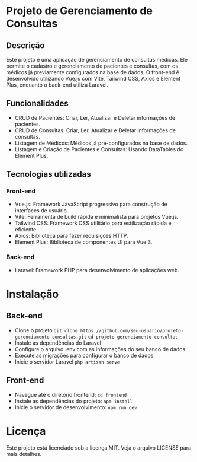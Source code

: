 # Projeto de Gerenciamento de Consultas

## Descrição
Este projeto é uma aplicação de gerenciamento de consultas médicas. Ele permite o cadastro e gerenciamento de pacientes e consultas, com os médicos já previamente configurados na base de dados. O front-end é desenvolvido utilizando Vue.js com Vite, Tailwind CSS, Axios e Element Plus, enquanto o back-end utiliza Laravel.

## Funcionalidades
- CRUD de Pacientes: Criar, Ler, Atualizar e Deletar informações de pacientes.
- CRUD de Consultas: Criar, Ler, Atualizar e Deletar informações de consultas.
- Listagem de Médicos: Médicos já pré-configurados na base de dados.
- Listagem e Criação de Pacientes e Consultas: Usando DataTables do Element Plus.

## Tecnologias utilizadas
### Front-end

- Vue.js: Framework JavaScript progressivo para construção de interfaces de usuário.
- Vite: Ferramenta de build rápida e minimalista para projetos Vue.js.
- Tailwind CSS: Framework CSS utilitário para estilização rápida e eficiente.
- Axios: Biblioteca para fazer requisições HTTP.
- Element Plus: Biblioteca de componentes UI para Vue 3.

### Back-end
- Laravel: Framework PHP para desenvolvimento de aplicações web.

# Instalação
## Back-end
- Clone o projeto `git clone https://github.com/seu-usuario/projeto-gerenciamento-consultas.git`
  `cd projeto-gerenciamento-consultas`
- Instale as dependências do Laravel
- Configure o arquivo .env com as informações do seu banco de dados.
- Execute as migrações para configurar o banco de dados
- Inicie o servidor Laravel `php artisan serve`

## Front-end
- Navegue até o diretório frontend: `cd frontend`
- Instale as dependências do projeto: `npm install`
- Inicie o servidor de desenvolvimento: `npm run dev`

# Licença
Este projeto está licenciado sob a licença MIT. Veja o arquivo LICENSE para mais detalhes.

